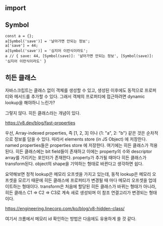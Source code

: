 ## import


## Symbol

```
const a = {};
a[Symbol('save')] = '날아가면 안되는 정보';
a['save'] = 44;
a[Symbol('save')] = '심지어 이런식이라도';
a // { save: 44, [Symbol(save)]: '날아가면 안되는 정보', [Symbol(save)]: '심지어 이런식이라도' }

```


## 히든 클래스
자바스크립트는 클래스 없이 객체를 생성할 수 있고, 생성된 이후에도 동적으로 프로퍼티와 메서드를 추가할 수 있다.
그래서 객체의 프로퍼티에 접근하려면 dynamic lookup을 해야하니 느린가?

그렇지 않다. 히든 클래스라는 개념이 있다.

https://v8.dev/blog/fast-properties

우선, Array-indexed properties, 즉 [1, 2, 3] 이나 {1: "a", 2: "b"} 같은 것은 순차적으로 정보를 담을 수 있다.
따라서 elements store (in JS Object) 에 저장한다.
named properties들은 properties store 에 저장한다. 여기에는 히든 클래스가 적용된다.
히든 클래스에는 bit field들이 존재하고 이에는 property의 수와 descriptor array를 가리키는 포인터가 존재한다.
property가 추가될 때마다 히든 클래스가 transform된다. object의 shape을 기억하는 형태로 바뀐다고 생각하면 쉽다.

요약해보면 정적 lookup은 메모리 오프셋을 가지고 있는데, 동적 lookup은 메모리 오프셋을 모르기 때문에
히든 클래스에 프로퍼티가 변경될 때 마다 메모리 오프셋을 업데이트하는 형태이다. transform은
처음에 할당된 히든 클래스가 바뀌는 형태가 아니라, 히든 클래스 C1 => C2 => C3로 계속 새로 생성되며 이 참조 연결고리가 변경되는 형태이다.

https://engineering.linecorp.com/ko/blog/v8-hidden-class/

여기서 크롬에서 메모리 id 확인하는 방법은 다음에도 유용하게 쓸 것 같다.
